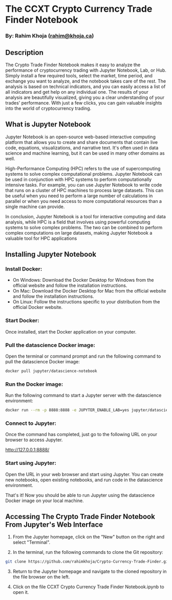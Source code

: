 # The CCXT Crypto Currency Trade Finder Notebook
### By: Rahim Khoja (rahim@khoja.ca)

## Description 

The Crypto Trade Finder Notebook makes it easy to analyze the performance of cryptocurrency trading with Jupyter Notebook, Lab, or Hub. Simply install a few required tools, select the market, time period, and exchange you want to analyze, and the notebook takes care of the rest. The analysis is based on technical indicators, and you can easily access a list of all indicators and get help on any individual one. The results of your analysis are beautifully visualized, giving you a clear understanding of your trades' performance. With just a few clicks, you can gain valuable insights into the world of cryptocurrency trading.


## What is Jupyter Notebook

Jupyter Notebook is an open-source web-based interactive computing platform that allows you to create and share documents that contain live code, equations, visualizations, and narrative text. It's often used in data science and machine learning, but it can be used in many other domains as well.

High-Performance Computing (HPC) refers to the use of supercomputing systems to solve complex computational problems. Jupyter Notebook can be used in conjunction with HPC systems to perform computationally intensive tasks. For example, you can use Jupyter Notebook to write code that runs on a cluster of HPC machines to process large datasets. This can be useful when you need to perform a large number of calculations in parallel or when you need access to more computational resources than a single machine can provide.

In conclusion, Jupyter Notebook is a tool for interactive computing and data analysis, while HPC is a field that involves using powerful computing systems to solve complex problems. The two can be combined to perform complex computations on large datasets, making Jupyter Notebook a valuable tool for HPC applications


## Installing Jupyter Notebook

### Install Docker:

 - On Windows: Download the Docker Desktop for Windows from the official website and follow the installation instructions.
 - On Mac: Download the Docker Desktop for Mac from the official website and follow the installation instructions.
 - On Linux: Follow the instructions specific to your distribution from the official Docker website.

### Start Docker: 

Once installed, start the Docker application on your computer.

### Pull the datascience Docker image: 

Open the terminal or command prompt and run the following command to pull the datascience Docker image:

```bash
docker pull jupyter/datascience-notebook
```

### Run the Docker image: 

Run the following command to start a Jupyter server with the datascience environment:

```bash
docker run --rm -p 8888:8888 -e JUPYTER_ENABLE_LAB=yes jupyter/datascience-notebook start.sh jupyter lab --ip=0.0.0.0 --no-browser --allow-root --NotebookApp.token=''
```

### Connect to Jupyter: 

Once the command has completed, just go to the following URL on your browser to access Jupyter.

http://127.0.0.1:8888/

### Start using Jupyter: 

Open the URL in your web browser and start using Jupyter. You can create new notebooks, open existing notebooks, and run code in the datascience environment.

That's it! Now you should be able to run Jupyter using the datascience Docker image on your local machine.


## Accessing The Crypto Trade Finder Notebook From Jupyter's Web Interface

1. From the Jupyter homepage, click on the "New" button on the right and select "Terminal".

2. In the terminal, run the following commands to clone the Git repository:

```bash
git clone https://github.com/rahimkhoja/Crypto-Currency-Trade-Finder.git
```
  
3. Return to the Jupyter homepage and navigate to the cloned repository in the file browser on the left.

4. Click on the file CCXT Crypto Currency Trade Finder Notebook.ipynb to open it.
